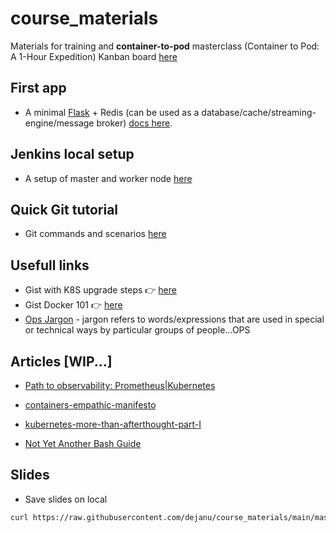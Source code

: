 # course_materials
Materials for training and **container-to-pod** masterclass (Container to Pod: A 1-Hour Expedition)
Kanban board [here](https://github.com/users/dejanu/projects/4)

## First app
* A minimal [Flask](https://flask.palletsprojects.com/en/3.0.x/quickstart/#a-minimal-application) + Redis (can be used as a database/cache/streaming-engine/message broker) [docs here](https://github.com/dejanu/course_materials/tree/main/python_hello_app).

## Jenkins local setup

* A setup of master and worker node [here](https://github.com/dejanu/devops_fundamentals/tree/main/jenkins-dockercompose#readme)

## Quick Git tutorial

* Git commands and scenarios [here](https://github.com/dejanu/devops_fundamentals/blob/main/gitdemo/readme.md)

## Usefull links

* Gist with K8S upgrade steps 👉 [here](https://gist.github.com/dejanu/89ec2565d3a923a368f5dc046259e2b9)
* Gist Docker 101 👉 [here](https://gist.github.com/dejanu/a7d4ad6340c5eae5130a964b592f3b75)
* [Ops Jargon](https://gist.github.com/dejanu/a761175e9972d689421cbf435bf98223) -  jargon refers to words/expressions that are used in special or technical ways by particular groups of people...OPS
 
## Articles [WIP...]

* [Path to observability: Prometheus|Kubernetes](https://www.linkedin.com/pulse/path-observability-prometheuskubernetes-alexandru-dejanu-ufz8c/)

* [containers-empathic-manifesto](https://www.linkedin.com/pulse/containers-empathic-manifesto-alexandru-dejanu-1xuzf/)

* [kubernetes-more-than-afterthought-part-I](https://www.linkedin.com/pulse/kubernetes-more-than-afterthought-part-i-alexandru-dejanu-tcc5f/)

* [Not Yet Another Bash Guide](https://medium.com/@dejanualex/not-yet-another-another-guide-about-bash-327692da88ed)

## Slides

* Save slides on local
```bash
curl https://raw.githubusercontent.com/dejanu/course_materials/main/masterclass_slides.key -o masterclass_slides.key
```
